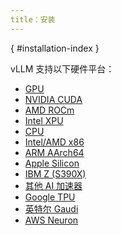 ```yaml
---
title：安装
---
```

[](){ #installation-index }

vLLM 支持以下硬件平台：

- [GPU](gpu.md)
- [NVIDIA CUDA](gpu.md#nvidia-cuda)
- [AMD ROCm](gpu.md#amd-rocm)
- [Intel XPU](gpu.md#intel-xpu)
- [CPU](cpu.md)
- [Intel/AMD x86](cpu.md#intelamd-x86)
- [ARM AArch64](cpu.md#arm-aarch64)
- [Apple Silicon](cpu.md#apple-silicon)
- [IBM Z (S390X)](cpu.md#ibm-z-s390x)
- [其他 AI 加速器](ai_accelerator.md)
- [Google TPU](ai_accelerator.md#google-tpu)
- [英特尔 Gaudi](ai_accelerator.md#intel-gaudi)
- [AWS Neuron](ai_accelerator.md#aws-neuron)
